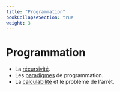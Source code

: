 ```yaml
---
title: "Programmation"
bookCollapseSection: true
weight: 3
---
```


# Programmation

* La [récursivité](recursivite).
* Les [paradigmes](paradigmes) de programmation.
* La [calculabilité](calculabilite) et le problème de l'arrêt.
